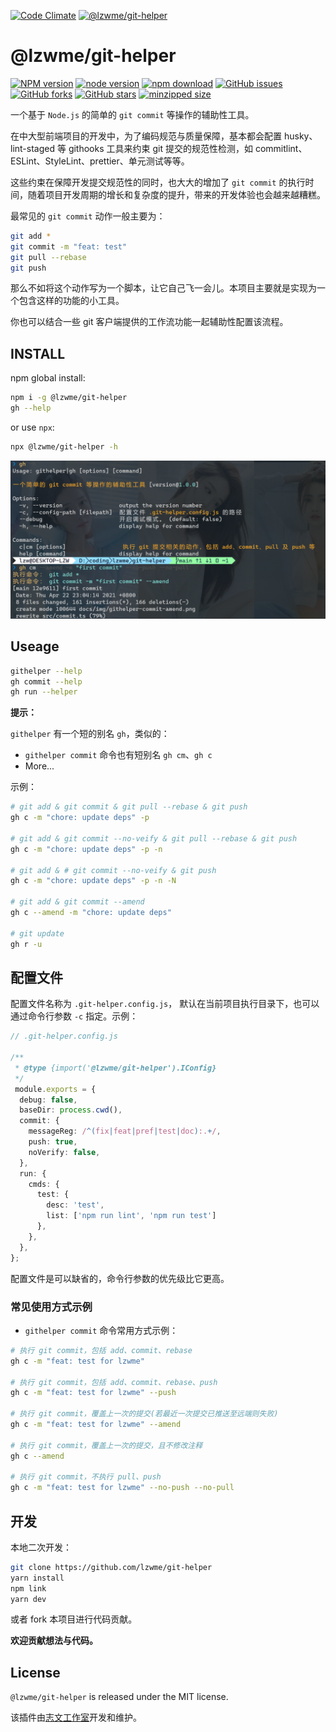 [![Code Climate](https://lzw.me/images/logo.png)](https://lzw.me)
[![@lzwme/git-helper](https://nodei.co/npm/@lzwme/git-helper.png)][npm-url]

# @lzwme/git-helper

[![NPM version][npm-badge]][npm-url]
[![node version][node-badge]][node-url]
[![npm download][download-badge]][download-url]
[![GitHub issues][issues-badge]][issues-url]
[![GitHub forks][forks-badge]][forks-url]
[![GitHub stars][stars-badge]][stars-url]
[![minzipped size][bundlephobia-badge]][bundlephobia-url]

一个基于 `Node.js` 的简单的 `git commit` 等操作的辅助性工具。

在中大型前端项目的开发中，为了编码规范与质量保障，基本都会配置 husky、lint-staged 等 githooks 工具来约束 git 提交的规范性检测，如 commitlint、ESLint、StyleLint、prettier、单元测试等等。

这些约束在保障开发提交规范性的同时，也大大的增加了 `git commit` 的执行时间，随着项目开发周期的增长和复杂度的提升，带来的开发体验也会越来越糟糕。

最常见的 `git commit` 动作一般主要为：

```bash
git add *
git commit -m "feat: test"
git pull --rebase
git push
```

那么不如将这个动作写为一个脚本，让它自己飞一会儿。本项目主要就是实现为一个包含这样的功能的小工具。

你也可以结合一些 git 客户端提供的工作流功能一起辅助性配置该流程。

## INSTALL

npm global install:

```bash
npm i -g @lzwme/git-helper
gh --help
```

or use `npx`:

```bash
npx @lzwme/git-helper -h
```

![](public/img/githelper-commit-amend.png)

## Useage

```bash
githelper --help
gh commit --help
gh run --helper
```

**提示：**

`githelper` 有一个短的别名 `gh`，类似的：

- `githelper commit` 命令也有短别名 `gh cm`、`gh c`
- More...

示例：

```bash
# git add & git commit & git pull --rebase & git push
gh c -m "chore: update deps" -p

# git add & git commit --no-veify & git pull --rebase & git push
gh c -m "chore: update deps" -p -n

# git add & # git commit --no-veify & git push
gh c -m "chore: update deps" -p -n -N

# git add & git commit --amend
gh c --amend -m "chore: update deps"

# git update
gh r -u
```

## 配置文件

配置文件名称为 `.git-helper.config.js`， 默认在当前项目执行目录下，也可以通过命令行参数 `-c` 指定。示例：

```ts
// .git-helper.config.js

/**
 * @type {import('@lzwme/git-helper').IConfig}
 */
 module.exports = {
  debug: false,
  baseDir: process.cwd(),
  commit: {
    messageReg: /^(fix|feat|pref|test|doc):.+/,
    push: true,
    noVerify: false,
  },
  run: {
    cmds: {
      test: {
        desc: 'test',
        list: ['npm run lint', 'npm run test']
      },
    },
  },
};
```

配置文件是可以缺省的，命令行参数的优先级比它更高。

### 常见使用方式示例

- `githelper commit` 命令常用方式示例：

```bash
# 执行 git commit，包括 add、commit、rebase
gh c -m "feat: test for lzwme"

# 执行 git commit，包括 add、commit、rebase、push
gh c -m "feat: test for lzwme" --push

# 执行 git commit，覆盖上一次的提交(若最近一次提交已推送至远端则失败)
gh c -m "feat: test for lzwme" --amend

# 执行 git commit，覆盖上一次的提交，且不修改注释
gh c --amend

# 执行 git commit，不执行 pull、push
gh c -m "feat: test for lzwme" --no-push --no-pull
```

## 开发

本地二次开发：

```bash
git clone https://github.com/lzwme/git-helper
yarn install
npm link
yarn dev
```

或者 fork 本项目进行代码贡献。

**欢迎贡献想法与代码。**

## License

`@lzwme/git-helper` is released under the MIT license.

该插件由[志文工作室](https://lzw.me)开发和维护。


[stars-badge]: https://img.shields.io/github/stars/lzwme/git-helper.svg
[stars-url]: https://github.com/lzwme/git-helper/stargazers
[forks-badge]: https://img.shields.io/github/forks/lzwme/git-helper.svg
[forks-url]: https://github.com/lzwme/git-helper/network
[issues-badge]: https://img.shields.io/github/issues/lzwme/git-helper.svg
[issues-url]: https://github.com/lzwme/git-helper/issues
[npm-badge]: https://img.shields.io/npm/v/@lzwme/git-helper.svg?style=flat-square
[npm-url]: https://npmjs.org/package/@lzwme/git-helper
[node-badge]: https://img.shields.io/badge/node.js-%3E=_10.0.0-green.svg?style=flat-square
[node-url]: https://nodejs.org/download/
[download-badge]: https://img.shields.io/npm/dm/@lzwme/git-helper.svg?style=flat-square
[download-url]: https://npmjs.org/package/@lzwme/git-helper
[bundlephobia-url]: https://bundlephobia.com/result?p=@lzwme/git-helper@latest
[bundlephobia-badge]: https://badgen.net/bundlephobia/minzip/@lzwme/git-helper@latest
